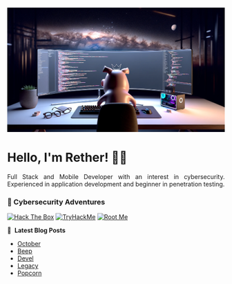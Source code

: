 ![Banner profile](./banner-profile.webp)

# Hello, I'm Rether! 👨‍💻

<p align="justify">
Full Stack and Mobile Developer with an interest in cybersecurity. Experienced in application development and beginner in penetration testing.
</p>

### 🔐 Cybersecurity Adventures

[![Hack The Box](https://img.shields.io/badge/Hack%20The%20Box-111927?logo=Hack%20The%20Box&logoColor=9FEF00)](https://app.hackthebox.com/users/585215)
[![TryHackMe](https://img.shields.io/badge/TryHackMe-212C42?logo=TryHackMe&logoColor=88CCEE)](https://tryhackme.com/r/p/Rether)
[![Root Me](https://img.shields.io/badge/RootMe-212C42?logo=RootMe&logoColor=F15A24)](https://www.root-me.org/rether)

📕 &nbsp;**Latest Blog Posts**

<!-- BLOG-POST-LIST:START -->
- [October](https://retherszu.github.io/ctf/hack-the-box/machines/october.html)
- [Beep](https://retherszu.github.io/ctf/hack-the-box/machines/beep.html)
- [Devel](https://retherszu.github.io/ctf/hack-the-box/machines/devel.html)
- [Legacy](https://retherszu.github.io/ctf/hack-the-box/machines/legacy.html)
- [Popcorn](https://retherszu.github.io/ctf/hack-the-box/machines/popcorn.html)
<!-- BLOG-POST-LIST:END -->
